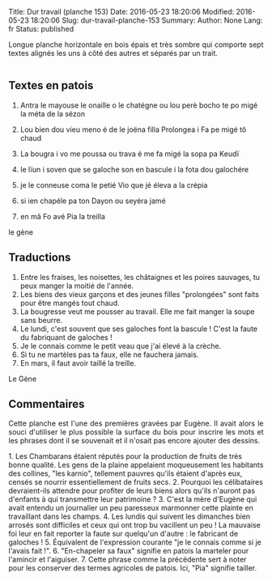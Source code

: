 Title: Dur travail (planche 153)
Date: 2016-05-23 18:20:06
Modified: 2016-05-23 18:20:06
Slug: dur-travail-planche-153
Summary: 
Author: None
Lang: fr
Status: published

<p style="text-align:justify;">Longue planche horizontale en bois épais et très sombre qui comporte sept textes alignés les uns à côté des autres et séparés par un trait.</p>

<figure class="image-block" style="float: center;">
  <img alt="" src="{static}/images/planche_153.png">
  <figcaption style="max-width: 1068px"></figcaption>
</figure>


## Textes en patois
1.	Antra  le  mayouse  le  onaille  o le  chatégne  ou  lou  perè  bocho  te  po  migé  la  méta  de  la  sézon
2.	Lou  bien  dou  vieu  meno  é  de  le  joëna  filla  Prolongea  i  Fa  pe  migé  tô  chaud

3.	La  bougra  i  vo  me  poussa  ou  trava  é  me  fa  migé  la  sopa  pa  Keudï

4.	le  lïun  i  soven  que  se  galoche  son  en  bascule  i  la  fota  dou  galochére

5.	je  le  conneuse  coma  le  petié  Vio  que  jé  éleva  a  la  crépia

6.	si  ien  chapéle  pa  ton  Dayon  ou  seyéra  jamé

7.	en  mâ  Fo  avé  Pia  la  treilla

le gène

## Traductions
1.	Entre les fraises, les noisettes, les châtaignes et les poires sauvages, tu peux manger la moitié de l'année.
2.	Les biens des vieux garçons et des jeunes filles "prolongées" sont faits pour être mangés tout chaud.
3.	La bougresse veut me pousser au travail. Elle me fait manger la soupe sans beurre.
4.	Le lundi, c'est souvent que ses galoches font la bascule !  C'est la faute du fabriquant de galoches !
5.	Je le connais comme le petit veau que j'ai élevé à la crèche.
6.	Si tu ne martèles pas ta faux, elle ne fauchera jamais.
7.	En mars, il faut avoir taillé la treille.

Le Gène

## Commentaires
<p style="text-align:justify;">Cette planche est l'une des premières gravées par Eugène. Il avait alors le souci d'utiliser le plus possible la surface du bois pour inscrire les mots et les phrases dont il se souvenait et il n'osait pas encore ajouter des dessins.</p>
1.	Les Chambarans étaient réputés pour la production de fruits de très bonne qualité. Les gens de la plaine appelaient moqueusement les habitants des collines, "les karnio", tellement pauvres qu'ils étaient d'après eux, censés se nourrir essentiellement de fruits secs.
2.	Pourquoi les célibataires devraient-ils attendre pour profiter de leurs biens alors qu'ils n'auront pas d'enfants à qui transmettre leur patrimoine ?
3.	C'est la mère d'Eugène qui avait entendu un journalier un peu paresseux marmonner cette plainte en travaillant dans les champs.
4.	Les lundis qui suivent les dimanches bien arrosés sont difficiles et ceux qui ont trop bu vacillent un peu ! La mauvaise foi leur en fait reporter la faute sur quelqu'un d'autre : le fabricant de galoches !
5.	Équivalent de l'expression courante "je le connais comme si je l'avais fait !".
6. 	"En-chapeler sa faux" signifie en patois la marteler pour l'amincir et l'aiguiser.
7.	Cette phrase comme la précédente sert à noter pour les conserver des termes agricoles de patois. Ici, "Pia" signifie tailler.




